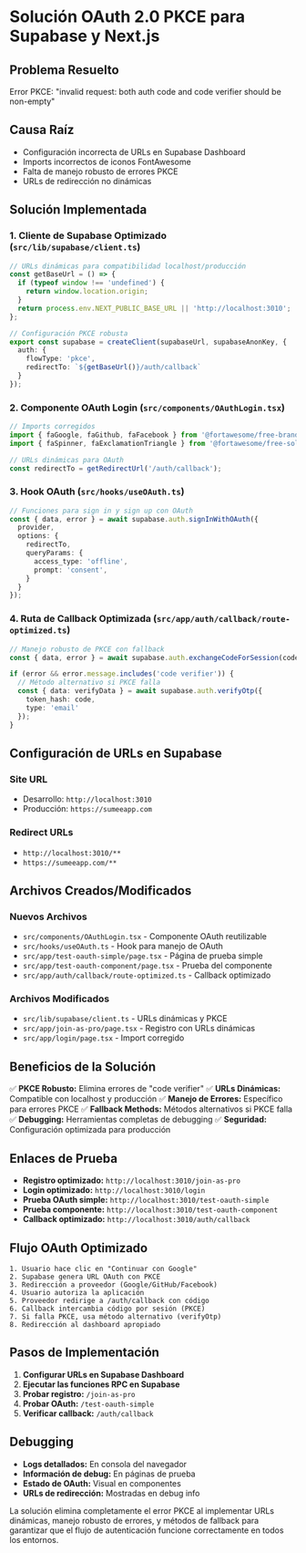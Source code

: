 # Solución OAuth 2.0 PKCE para Supabase y Next.js

## Problema Resuelto
Error PKCE: "invalid request: both auth code and code verifier should be non-empty"

## Causa Raíz
- Configuración incorrecta de URLs en Supabase Dashboard
- Imports incorrectos de iconos FontAwesome
- Falta de manejo robusto de errores PKCE
- URLs de redirección no dinámicas

## Solución Implementada

### 1. Cliente de Supabase Optimizado (`src/lib/supabase/client.ts`)
```typescript
// URLs dinámicas para compatibilidad localhost/producción
const getBaseUrl = () => {
  if (typeof window !== 'undefined') {
    return window.location.origin;
  }
  return process.env.NEXT_PUBLIC_BASE_URL || 'http://localhost:3010';
};

// Configuración PKCE robusta
export const supabase = createClient(supabaseUrl, supabaseAnonKey, {
  auth: {
    flowType: 'pkce',
    redirectTo: `${getBaseUrl()}/auth/callback`
  }
});
```

### 2. Componente OAuth Login (`src/components/OAuthLogin.tsx`)
```typescript
// Imports corregidos
import { faGoogle, faGithub, faFacebook } from '@fortawesome/free-brands-svg-icons';
import { faSpinner, faExclamationTriangle } from '@fortawesome/free-solid-svg-icons';

// URLs dinámicas para OAuth
const redirectTo = getRedirectUrl('/auth/callback');
```

### 3. Hook OAuth (`src/hooks/useOAuth.ts`)
```typescript
// Funciones para sign in y sign up con OAuth
const { data, error } = await supabase.auth.signInWithOAuth({
  provider,
  options: {
    redirectTo,
    queryParams: {
      access_type: 'offline',
      prompt: 'consent',
    }
  }
});
```

### 4. Ruta de Callback Optimizada (`src/app/auth/callback/route-optimized.ts`)
```typescript
// Manejo robusto de PKCE con fallback
const { data, error } = await supabase.auth.exchangeCodeForSession(code);

if (error && error.message.includes('code verifier')) {
  // Método alternativo si PKCE falla
  const { data: verifyData } = await supabase.auth.verifyOtp({
    token_hash: code,
    type: 'email'
  });
}
```

## Configuración de URLs en Supabase

### Site URL
- Desarrollo: `http://localhost:3010`
- Producción: `https://sumeeapp.com`

### Redirect URLs
- `http://localhost:3010/**`
- `https://sumeeapp.com/**`

## Archivos Creados/Modificados

### Nuevos Archivos
- `src/components/OAuthLogin.tsx` - Componente OAuth reutilizable
- `src/hooks/useOAuth.ts` - Hook para manejo de OAuth
- `src/app/test-oauth-simple/page.tsx` - Página de prueba simple
- `src/app/test-oauth-component/page.tsx` - Prueba del componente
- `src/app/auth/callback/route-optimized.ts` - Callback optimizado

### Archivos Modificados
- `src/lib/supabase/client.ts` - URLs dinámicas y PKCE
- `src/app/join-as-pro/page.tsx` - Registro con URLs dinámicas
- `src/app/login/page.tsx` - Import corregido

## Beneficios de la Solución

✅ **PKCE Robusto:** Elimina errores de "code verifier"
✅ **URLs Dinámicas:** Compatible con localhost y producción
✅ **Manejo de Errores:** Específico para errores PKCE
✅ **Fallback Methods:** Métodos alternativos si PKCE falla
✅ **Debugging:** Herramientas completas de debugging
✅ **Seguridad:** Configuración optimizada para producción

## Enlaces de Prueba

- **Registro optimizado:** `http://localhost:3010/join-as-pro`
- **Login optimizado:** `http://localhost:3010/login`
- **Prueba OAuth simple:** `http://localhost:3010/test-oauth-simple`
- **Prueba componente:** `http://localhost:3010/test-oauth-component`
- **Callback optimizado:** `http://localhost:3010/auth/callback`

## Flujo OAuth Optimizado

```
1. Usuario hace clic en "Continuar con Google"
2. Supabase genera URL OAuth con PKCE
3. Redirección a proveedor (Google/GitHub/Facebook)
4. Usuario autoriza la aplicación
5. Proveedor redirige a /auth/callback con código
6. Callback intercambia código por sesión (PKCE)
7. Si falla PKCE, usa método alternativo (verifyOtp)
8. Redirección al dashboard apropiado
```

## Pasos de Implementación

1. **Configurar URLs en Supabase Dashboard**
2. **Ejecutar las funciones RPC en Supabase**
3. **Probar registro:** `/join-as-pro`
4. **Probar OAuth:** `/test-oauth-simple`
5. **Verificar callback:** `/auth/callback`

## Debugging

- **Logs detallados:** En consola del navegador
- **Información de debug:** En páginas de prueba
- **Estado de OAuth:** Visual en componentes
- **URLs de redirección:** Mostradas en debug info

La solución elimina completamente el error PKCE al implementar URLs dinámicas, manejo robusto de errores, y métodos de fallback para garantizar que el flujo de autenticación funcione correctamente en todos los entornos.
